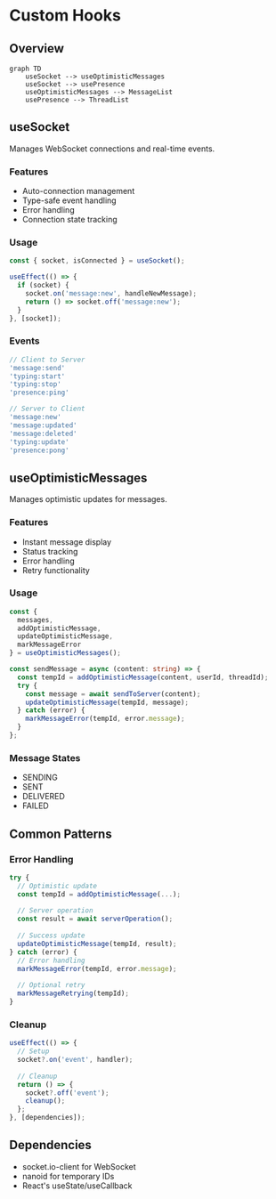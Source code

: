 # Custom Hooks

## Overview

```mermaid
graph TD
    useSocket --> useOptimisticMessages
    useSocket --> usePresence
    useOptimisticMessages --> MessageList
    usePresence --> ThreadList
```

## useSocket

Manages WebSocket connections and real-time events.

### Features
- Auto-connection management
- Type-safe event handling
- Error handling
- Connection state tracking

### Usage
```typescript
const { socket, isConnected } = useSocket();

useEffect(() => {
  if (socket) {
    socket.on('message:new', handleNewMessage);
    return () => socket.off('message:new');
  }
}, [socket]);
```

### Events
```typescript
// Client to Server
'message:send'
'typing:start'
'typing:stop'
'presence:ping'

// Server to Client
'message:new'
'message:updated'
'message:deleted'
'typing:update'
'presence:pong'
```

## useOptimisticMessages

Manages optimistic updates for messages.

### Features
- Instant message display
- Status tracking
- Error handling
- Retry functionality

### Usage
```typescript
const {
  messages,
  addOptimisticMessage,
  updateOptimisticMessage,
  markMessageError
} = useOptimisticMessages();

const sendMessage = async (content: string) => {
  const tempId = addOptimisticMessage(content, userId, threadId);
  try {
    const message = await sendToServer(content);
    updateOptimisticMessage(tempId, message);
  } catch (error) {
    markMessageError(tempId, error.message);
  }
};
```

### Message States
- SENDING
- SENT
- DELIVERED
- FAILED

## Common Patterns

### Error Handling
```typescript
try {
  // Optimistic update
  const tempId = addOptimisticMessage(...);
  
  // Server operation
  const result = await serverOperation();
  
  // Success update
  updateOptimisticMessage(tempId, result);
} catch (error) {
  // Error handling
  markMessageError(tempId, error.message);
  
  // Optional retry
  markMessageRetrying(tempId);
}
```

### Cleanup
```typescript
useEffect(() => {
  // Setup
  socket?.on('event', handler);
  
  // Cleanup
  return () => {
    socket?.off('event');
    cleanup();
  };
}, [dependencies]);
```

## Dependencies

- socket.io-client for WebSocket
- nanoid for temporary IDs
- React's useState/useCallback 